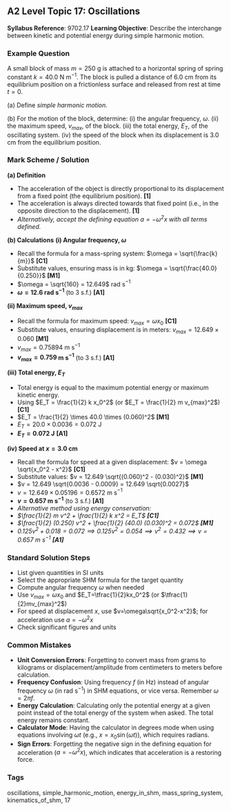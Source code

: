 ## A2 Level Topic 17: Oscillations

**Syllabus Reference**: 9702.17
**Learning Objective**: Describe the interchange between kinetic and potential energy during simple harmonic motion.

### Example Question
A small block of mass $m = 250$ g is attached to a horizontal spring of spring constant $k = 40.0$ N m$^{-1}$. The block is pulled a distance of $6.0$ cm from its equilibrium position on a frictionless surface and released from rest at time $t = 0$.

(a) Define *simple harmonic motion*.

(b) For the motion of the block, determine:
    (i) the angular frequency, $\omega$.
    (ii) the maximum speed, $v_{max}$, of the block.
    (iii) the total energy, $E_{T}$, of the oscillating system.
    (iv) the speed of the block when its displacement is $3.0$ cm from the equilibrium position.

### Mark Scheme / Solution
**(a) Definition**
- The acceleration of the object is directly proportional to its displacement from a fixed point (the equilibrium position). **[1]**
- The acceleration is always directed towards that fixed point (i.e., in the opposite direction to the displacement). **[1]**
- *Alternatively, accept the defining equation $a = -\omega^2 x$ with all terms defined.*

**(b) Calculations**
**(i) Angular frequency, $\omega$**
- Recall the formula for a mass-spring system: $\omega = \sqrt{\frac{k}{m}}$ **[C1]**
- Substitute values, ensuring mass is in kg: $\omega = \sqrt{\frac{40.0}{0.250}}$ **[M1]**
- $\omega = \sqrt{160} = 12.649$ rad s$^{-1}$
- **$\omega = 12.6$ rad s$^{-1}$** (to 3 s.f.) **[A1]**

**(ii) Maximum speed, $v_{max}$**
- Recall the formula for maximum speed: $v_{max} = \omega x_0$ **[C1]**
- Substitute values, ensuring displacement is in meters: $v_{max} = 12.649 \times 0.060$ **[M1]**
- $v_{max} = 0.75894$ m s$^{-1}$
- **$v_{max} = 0.759$ m s$^{-1}$** (to 3 s.f.) **[A1]**

**(iii) Total energy, $E_{T}$**
- Total energy is equal to the maximum potential energy or maximum kinetic energy.
- Using $E_T = \frac{1}{2} k x_0^2$ (or $E_T = \frac{1}{2} m v_{max}^2$) **[C1]**
- $E_T = \frac{1}{2} \times 40.0 \times (0.060)^2$ **[M1]**
- $E_T = 20.0 \times 0.0036 = 0.072$ J
- **$E_T = 0.072$ J** **[A1]**

**(iv) Speed at $x = 3.0$ cm**
- Recall the formula for speed at a given displacement: $v = \omega \sqrt{x_0^2 - x^2}$ **[C1]**
- Substitute values: $v = 12.649 \sqrt{(0.060)^2 - (0.030)^2}$ **[M1]**
- $v = 12.649 \sqrt{0.0036 - 0.0009} = 12.649 \sqrt{0.0027}$
- $v = 12.649 \times 0.05196 = 0.6572$ m s$^{-1}$
- **$v = 0.657$ m s$^{-1}$** (to 3 s.f.) **[A1]**
- *Alternative method using energy conservation:*
- *$\frac{1}{2} m v^2 + \frac{1}{2} k x^2 = E_T$ **[C1]***
- *$\frac{1}{2} (0.250) v^2 + \frac{1}{2} (40.0) (0.030)^2 = 0.072$ **[M1]***
- *$0.125 v^2 + 0.018 = 0.072 \implies 0.125 v^2 = 0.054 \implies v^2 = 0.432 \implies v = 0.657$ m s$^{-1}$ **[A1]***

### Standard Solution Steps
- List given quantities in SI units
- Select the appropriate SHM formula for the target quantity
- Compute angular frequency $\omega$ when needed
- Use $v_{max}=\omega x_0$ and $E_T=\tfrac{1}{2}kx_0^2$ (or $\tfrac{1}{2}mv_{max}^2$)
- For speed at displacement $x$, use $v=\omega\sqrt{x_0^2-x^2}$; for acceleration use $a=-\omega^2 x$
- Check significant figures and units

### Common Mistakes
- **Unit Conversion Errors**: Forgetting to convert mass from grams to kilograms or displacement/amplitude from centimeters to meters before calculation.
- **Frequency Confusion**: Using frequency $f$ (in Hz) instead of angular frequency $\omega$ (in rad s$^{-1}$) in SHM equations, or vice versa. Remember $\omega = 2\pi f$.
- **Energy Calculation**: Calculating only the potential energy at a given point instead of the total energy of the system when asked. The total energy remains constant.
- **Calculator Mode**: Having the calculator in degrees mode when using equations involving $\omega t$ (e.g., $x = x_0 \sin(\omega t)$), which requires radians.
- **Sign Errors**: Forgetting the negative sign in the defining equation for acceleration ($a = -\omega^2 x$), which indicates that acceleration is a restoring force.

### Tags
oscillations, simple_harmonic_motion, energy_in_shm, mass_spring_system, kinematics_of_shm, 17